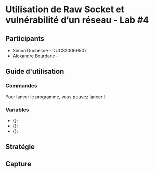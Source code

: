 # Utilisation de Raw Socket et vulnérabilité d’un réseau - Lab #4
## Participants 
* Simon Duchesne - DUCS20069507
* Alexandre Bourdarie - 
## Guide d'utilisation
### Commandes
Pour lancer le programme, vous pouvez lancer l
### Variables 
* {­­­­}:
* {­­­­}:
* {­­­­}:

## Stratégie

## Capture 